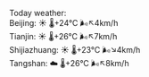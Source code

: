 Today weather:  
Beijing: ☀️   🌡️+24°C 🌬️↖4km/h  
Tianjin: ☀️   🌡️+26°C 🌬️↖7km/h  
Shijiazhuang: ☀️   🌡️+23°C 🌬️↘4km/h  
Tangshan: ☁️   🌡️+26°C 🌬️↖8km/h  
